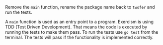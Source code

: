 Remove the `main` function, rename the package name back to `twofer` and run the tests.

A `main` function is used as an entry point to a program. Exercism is using TDD (Test Driven Development).
That means the code is executed by running the tests to make them pass. To run the tests use `go test` from the terminal.
The tests will pass if the functionality is implemented correctly.

